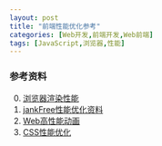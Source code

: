 ```yaml
---
layout: post
title: "前端性能优化参考"
categories: [Web开发,前端开发,Web前端]
tags: [JavaScript,浏览器,性能]
---
```






### 参考资料

0. [浏览器渲染性能](https://developers.google.com/web/fundamentals/performance/rendering/)
1. [jankFree性能优化资料](http://jankfree.org/)
2. [Web高性能动画](https://melonhuang.github.io/sharing/slides.html?file=high_performance_animation#/)
3. [CSS性能优化](https://www.w3.org/2015/Talks/0109-CSSConf-xq/?full#1)
